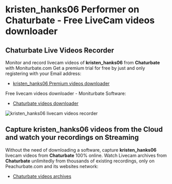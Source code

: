# kristen_hanks06 Performer on Chaturbate - Free LiveCam videos downloader

## Chaturbate Live Videos Recorder

Monitor and record livecam videos of **kristen_hanks06** from **Chaturbate** with Moniturbate.com
Get a premium trial for free by just and only registering with your Email address:
* [kristen_hanks06 Premium videos downloader](https://moniturbate.com/request-demo-licence-key.html)

Free livecam videos downloader - Moniturbate Software:
* [Chaturbate videos downloader](https://moniturbate.com/moniturbate-download-software.html)

![kristen_hanks06 livecam videos recorder](https://peachurnet.com/templates/moniturbate-software.png)


## Capture kristen_hanks06 videos from the Cloud and watch your recordings on Streaming

Without the need of downloading a software, capture **kristen_hanks06** livecam videos from **Chaturbate** 100% online.
Watch Livecam archives from **Chaturbate** unlimitedly from thousands of existing recordings, only on Peachurbate.com and its websites network:
* [Chaturbate videos archives](https://peachurnet.com/)